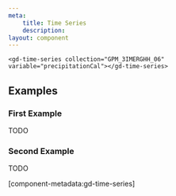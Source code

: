 ```yaml
---
meta:
    title: Time Series
    description:
layout: component
---
```


```html:preview
<gd-time-series collection="GPM_3IMERGHH_06" variable="precipitationCal"></gd-time-series>
```

## Examples

### First Example

TODO

### Second Example

TODO

[component-metadata:gd-time-series]
